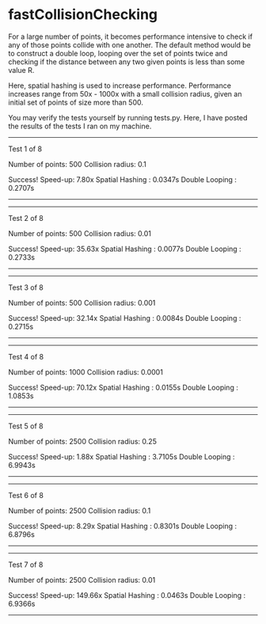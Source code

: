 # fastCollisionChecking

For a large number of points, it becomes performance intensive to check if any of those points collide with one another. The default method would be to construct a double loop, looping over the set of points twice and checking if the distance between any two given points is less than some value R.

Here, spatial hashing is used to increase performance. Performance increases range from 50x - 1000x with a small collision radius, given an initial set of points of size more than 500.

You may verify the tests yourself by running tests.py. Here, I have posted the results of the tests I ran on my machine.

__________________________________________________
Test 1 of 8

Number of points: 500
Collision radius: 0.1


Success! Speed-up: 7.80x
Spatial Hashing : 0.0347s
Double Looping : 0.2707s
__________________________________________________


__________________________________________________
Test 2 of 8

Number of points: 500
Collision radius: 0.01


Success! Speed-up: 35.63x
Spatial Hashing : 0.0077s
Double Looping : 0.2733s
__________________________________________________


__________________________________________________
Test 3 of 8

Number of points: 500
Collision radius: 0.001


Success! Speed-up: 32.14x
Spatial Hashing : 0.0084s
Double Looping : 0.2715s
__________________________________________________


__________________________________________________
Test 4 of 8

Number of points: 1000
Collision radius: 0.0001


Success! Speed-up: 70.12x
Spatial Hashing : 0.0155s
Double Looping : 1.0853s
__________________________________________________


__________________________________________________
Test 5 of 8

Number of points: 2500
Collision radius: 0.25


Success! Speed-up: 1.88x
Spatial Hashing : 3.7105s
Double Looping : 6.9943s
__________________________________________________


__________________________________________________
Test 6 of 8

Number of points: 2500
Collision radius: 0.1


Success! Speed-up: 8.29x
Spatial Hashing : 0.8301s
Double Looping : 6.8796s
__________________________________________________


__________________________________________________
Test 7 of 8

Number of points: 2500
Collision radius: 0.01


Success! Speed-up: 149.66x
Spatial Hashing : 0.0463s
Double Looping : 6.9366s
__________________________________________________
